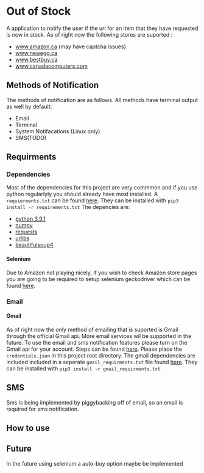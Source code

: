 # Out of Stock
A application to notify the user if the url for an item that they have requested is now in stock.
As of right now the following stores are suported :  
- www.amazon.ca (may have captcha issues)
- www.newegg.ca
- www.bestbuy.ca
- www.canadacomputers.com

## Methods of Notification
The methods of notification are as follows. All methods have terminal output as well by default:
- Email
- Terminal
- System Notifacations (Linux only)
- SMS(TODO)

## Requirments
### Dependencies
Most of the dependencies for this project are very commmon and if you use python regularlyly you should 
already have most installed. A ```requierments.txt``` can be found [here](https://raw.githubusercontent.com/coleman2246/Out-of-Stock-Reminder/master/Dependencies/requirements.txt). They can be installed with ```pip3 install -r requirements.txt``` The depencies are:
- [python 3.9.1](https://www.python.org/downloads/)
- [numpy](https://pypi.org/project/numpy/)
- [requests](https://pypi.org/project/requests/)
- [urlibs](https://pypi.org/project/urllib3/)
- [beautifulsoup4](https://pypi.org/project/beautifulsoup4/)
#### Selenium
Due to Amazon not playing nicely, if you wish to check Amazon store pages you are going to be required to setup
selenium geckodriver which can be found [here](https://github.com/mozilla/geckodriver/releases).


### Email
#### Gmail
As of right now the only method of emailing that is suported is Gmail through the official Gmail api. More email services wil be supported in the future. To use the email and sms notification features please turn on the Gmail api for your account. Steps can be found [here](https://developers.google.com/gmail/api/quickstart/python). Please place the ```credentials.json``` in this project root directory. The gmail dependencies are included included in a seperate ```gmail_requirments.txt``` file 
found [here](https://raw.githubusercontent.com/coleman2246/Out-of-Stock-Reminder/master/Dependencies/gmail_requirments.txt). They can be installed with ```pip3 install -r gmail_requirments.txt```.

## SMS
Sms is being implemented by piggybacking off of email, so an email is required for sms notification.


## How to use

## Future
In the future using selenium a auto-buy option maybe be implemented